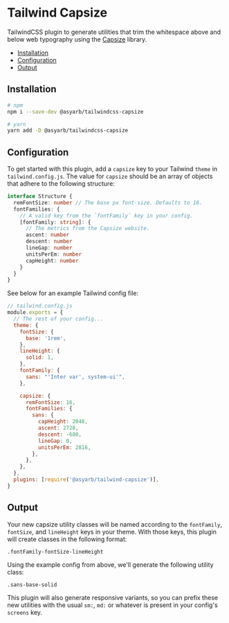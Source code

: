 # Tailwind Capsize <!-- omit in toc -->

TailwindCSS plugin to generate utilities that trim the whitespace above and
below web typography using the [Capsize](https://github.com/seek-oss/capsize)
library.

- [Installation](#installation)
- [Configuration](#configuration)
- [Output](#output)

## Installation

```bash
# npm
npm i --save-dev @asyarb/tailwindcss-capsize

# yarn
yarn add -D @asyarb/tailwindcss-capsize
```

## Configuration

To get started with this plugin, add a `capsize` key to your Tailwind `theme`
in `tailwind.config.js`. The value for `capsize` should be an array of
objects that adhere to the following structure:

```ts
interface Structure {
  remFontSize: number // The base px font-size. Defaults to 16.
  fontFamilies: {
    // A valid key from the `fontFamily` key in your config.
    [fontFamily: string]: {
      // The metrics from the Capsize website.
      ascent: number
      descent: number
      lineGap: number
      unitsPerEm: number
      capHeight: number
    }
  }
}
```

See below for an example Tailwind config file:

```js
// tailwind.config.js
module.exports = {
  // The rest of your config...
  theme: {
    fontSize: {
      base: '1rem',
    },
    lineHeight: {
      solid: 1,
    },
    fontFamily: {
      sans: "'Inter var', system-ui'",
    },

    capsize: {
      remFontSize: 16,
      fontFamilies: {
        sans: {
          capHeight: 2048,
          ascent: 2728,
          descent: -680,
          lineGap: 0,
          unitsPerEm: 2816,
        },
      },
    },
  },
  plugins: [require('@asyarb/tailwind-capsize')],
}
```

## Output

Your new capsize utility classes will be named according to the `fontFamily`, `fontSize`, and `lineHeight` keys in your theme. With those keys, this plugin will create classes in the following format:

```
.fontFamily-fontSize-lineHeight
```

Using the example config from above, we'll generate the following utility class:

```
.sans-base-solid
```

This plugin will also generate responsive variants, so you can prefix these new utilities with the usual `sm:`, `md:` or whatever is present in your config's `screens` key.
